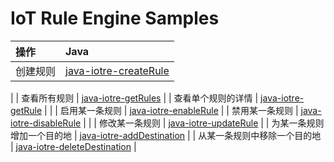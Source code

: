 # IoT Rule Engine Samples

| 操作 | Java |
| :-- | :-- |
| 创建规则 | [java-iotre-createRule](./java-iotre-createRule) |
|
| 查看所有规则 | [java-iotre-getRules](./java-iotre-getRules) |
| 查看单个规则的详情 | [java-iotre-getRule](./java-iotre-getRule) |
|
| 启用某一条规则 | [java-iotre-enableRule](./java-iotre-enableRule) |
| 禁用某一条规则 | [java-iotre-disableRule](./java-iotre-disableRule) |
|
| 修改某一条规则 | [java-iotre-updateRule](./java-iotre-updateRule) |
| 为某一条规则增加一个目的地 | [java-iotre-addDestination](./java-iotre-addDestination) |
| 从某一条规则中移除一个目的地 | [java-iotre-deleteDestination](./java-iotre-deleteDestination) |